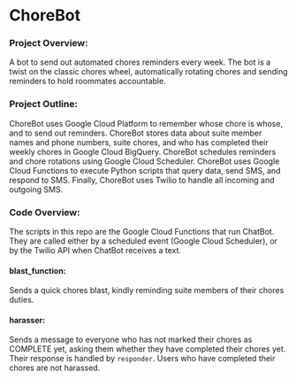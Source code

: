 # ChoreBot

### Project Overview:
A bot to send out automated chores reminders every week. The bot is a twist on the classic chores wheel, automatically rotating chores and sending reminders to hold roommates accountable.

### Project Outline:
ChoreBot uses Google Cloud Platform to remember whose chore is whose, and to send out reminders. ChoreBot stores data about suite member names and phone numbers, suite chores, and who has completed their weekly chores in Google Cloud BigQuery.
ChoreBot schedules reminders and chore rotations using Google Cloud Scheduler. ChoreBot uses Google Cloud Functions to execute Python scripts that query data, send SMS, and respond to SMS.
Finally, ChoreBot uses Twilio to handle all incoming and outgoing SMS.

### Code Overview:
The scripts in this repo are the Google Cloud Functions that run ChatBot. They are called either by a scheduled event (Google Cloud Scheduler), or by the Twilio API when ChatBot receives a text.


#### blast_function:
Sends a quick chores blast, kindly reminding suite members of their chores duties.

#### harasser:
Sends a message to everyone who has not marked their chores as COMPLETE yet, asking them whether they have completed their chores yet. Their response is handled by `responder`. Users who have completed their chores are not harassed.

